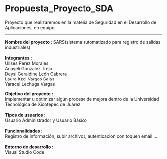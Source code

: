 # Propuesta_Proyecto_SDA
Proyecto que realizaremos en la materia de Seguridad en el Desarrollo de Aplicaciones, en equipo
<hr>
<strong>Nombre del proyecto   : </strong>SARS(sistema automatizado para registro de salidas industriales)<br>
<br>
<strong>Integrantes           : </strong><br>Ulises Perez Morales  <br>
                         Anayeli Gonzalez Trejo<br>
                         Deysi Geraldine León Cabrera<br>
                         Laura Itzel Vargas Salas<br>
                         Yaracel Lechuga Vargas<br>

<strong>Objetivo del proyecto :</strong><br> Implementar u optimizar algún proceso de mejora dentro de la Universidad Tecnológica de Xicotepec de Juárez<br>
<br>
<strong>Tipos de usuarios     : </strong><br>Usuario Administrador y Usuario Básico<br> 
<br>
<strong>Funcionalidades       : </strong><br>Registro de información, subir archivos, autenticacion con toquen email ...<br>
<br>
<strong>Entorno de desarrollo :</strong><br> Visual Studio Code
